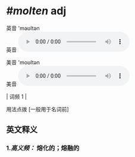 # ***\#molten*** adj
英音 'məʊltən  
英音
<audio src="./media/molten-B.aac" controls="controls"></audio>

美音 'moʊltən  
美音
<audio src="./media/molten.aac" controls="controls"></audio>



| 词频 1 |  

用法点拨  [一般用于名词前]

英文释义
---
### 1.*高义频：* **熔化的；熔融的**  


